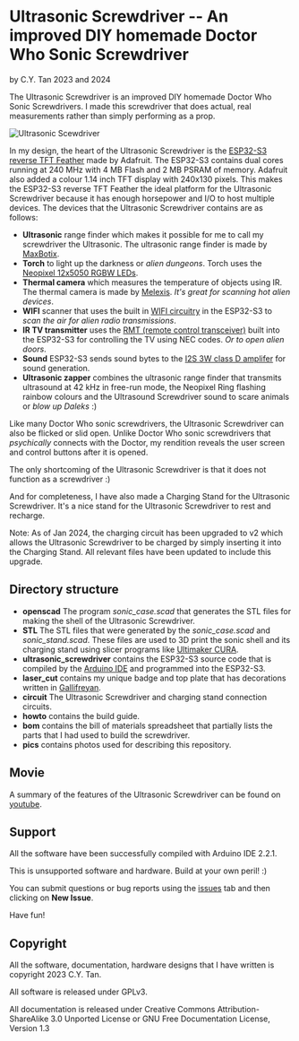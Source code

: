 # Ultrasonic Screwdriver -- An improved DIY homemade Doctor Who Sonic Screwdriver

by C.Y. Tan 2023 and 2024


The Ultrasonic Screwdriver is an improved DIY homemade Doctor Who Sonic
Screwdrivers. I made this screwdriver that does actual, real
measurements rather than simply performing as a prop.

![Ultrasonic Scewdriver](https://github.com/cytan299/Ultrasonic_Screwdriver/blob/main//pics/ultrasonic_screwdriver.jpg)

In my design, the heart of the Ultrasonic Screwdriver is the [ESP32-S3
reverse TFT Feather](https://www.adafruit.com/product/5691) made by
Adafruit. The ESP32-S3 contains dual cores running at 240 MHz with 4
MB Flash and 2 MB PSRAM of memory. Adafruit also added a colour 1.14
inch TFT display with 240x130 pixels. This makes the ESP32-S3 reverse
TFT Feather the ideal platform for the Ultrasonic Screwdriver because
it has enough horsepower and I/O to host multiple devices.  The
devices that the Ultrasonic Screwdriver contains are as follows:

* **Ultrasonic** range finder which makes it possible for me to call
  my screwdriver the Ultrasonic. The ultrasonic range finder is made
  by [MaxBotix](https://www.adafruit.com/product/983).
* **Torch** to light up the darkness or _alien dungeons_. Torch uses the [Neopixel 12x5050
  RGBW LEDs](https://www.adafruit.com/product/2851).
* **Thermal camera** which measures the temperature of objects using
  IR. The thermal camera is made by
  [Melexis](https://www.adafruit.com/product/4469). _It's great for
  scanning hot alien devices_.
* **WIFI** scanner that uses the built in [WIFI circuitry](https://learn.adafruit.com/esp32-s3-reverse-tft-feather/wifi-test) in the
  ESP32-S3 to _scan the air for alien radio transmissions_.
* **IR TV transmitter** uses the [RMT (remote control
  transceiver)](https://docs.espressif.com/projects/esp-idf/en/latest/esp32/api-reference/peripherals/rmt.html)
   built into the ESP32-S3 for controlling the TV using NEC codes. _Or
  to open alien doors_.
* **Sound** ESP32-S3 sends sound bytes to the [I2S 3W class D
  amplifer](https://www.adafruit.com/product/3006) for sound
  generation.
* **Ultrasonic zapper** combines the ultrasonic range finder that
  transmits ultrasound at 42 kHz in free-run mode, the Neopixel Ring
  flashing rainbow colours and the Ultrasound Screwdriver sound to
  scare animals or _blow up Daleks_ :)
  
Like many Doctor Who sonic screwdrivers, the Ultrasonic Screwdriver can
also be flicked or slid open. Unlike Doctor Who sonic screwdrivers that
_psychically_ connects with the Doctor, my rendition reveals the user
screen and control buttons after it is opened.

The only shortcoming of the Ultrasonic Screwdriver is that it does not
function as a screwdriver :)

And for completeness, I have also made a Charging Stand for the
Ultrasonic Screwdriver. It's a nice stand for the Ultrasonic
Screwdriver to rest and recharge.

Note: As of Jan 2024, the charging circuit has been upgraded to v2
which allows the Ultrasonic Screwdriver to be charged by simply
inserting it into the Charging Stand. All relevant files have been
updated to include this upgrade.

## Directory structure

* **openscad** The program _sonic_case.scad_ that generates the STL files for making the
  shell of the Ultrasonic Screwdriver.
* **STL** The STL files that were generated by the
  _sonic_case.scad_ and _sonic_stand.scad_. These files are used to 3D
  print the sonic shell and its charging stand using
slicer programs like [Ultimaker CURA](https://ultimaker.com/software/ultimaker-cura/).
* **ultrasonic_screwdriver** contains the ESP32-S3 source code that is
  compiled by the [Arduino IDE](https://www.arduino.cc/en/software)
  and programmed  into the ESP32-S3.
* **laser_cut** contains my unique badge and top plate that has
  decorations written in
  [Gallifreyan](https://shermansplanet.com/gallifreyan/guide.pdf).
* **circuit** The Ultrasonic Screwdriver and charging stand connection circuits.
* **howto** contains the build guide.	
* **bom** contains the bill of materials spreadsheet that
partially lists the parts that I had used to build the screwdriver.
* **pics** contains photos used for describing this repository.

## Movie

A summary of the features of the Ultrasonic Screwdriver can be found
on [youtube](https://youtu.be/zgtzh80xZCQ).


## Support

All the software have been successfully compiled with Arduino IDE 2.2.1.

This is unsupported software and hardware. Build at your own peril! :)

You can submit questions or bug reports using the
[issues](https://github.com/cytan299/Ultrasonic_Screwdriver/issues) tab 
and then clicking on **New Issue**.

Have fun!


## Copyright

All the software, documentation, hardware designs that I have written is
copyright 2023 C.Y. Tan.

All software is released under GPLv3.

All documentation is released under Creative Commons
Attribution-ShareAlike 3.0 Unported License or GNU Free
Documentation License, Version 1.3



